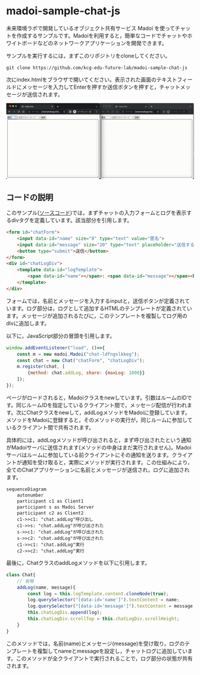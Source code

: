 # madoi-sample-chat-js

未来環境ラボで開発しているオブジェクト共有サービス Madoi を使ってチャットを作成するサンプルです。Madoiを利用すると，簡単なコードでチャットやホワイトボードなどのネットワークアプリケーションを開発できます。

サンプルを実行するには，まずこのリポジトリをcloneしてください。
```
git clone https://github.com/kcg-edu-future-lab/madoi-sample-chat-js
```

次にindex.htmlをブラウザで開いてください。表示された画面のテキストフィールドにメッセージを入力してEnterを押すか送信ボタンを押すと，チャットメッセージが送信されます。

![動作イメージ](sample.gif)

## コードの説明

このサンプル([ソースコード](https://github.com/kcg-edu-future-lab/madoi-sample-chat-js/blob/main/index.html))では，まずチャットの入力フォームとログを表示するdivタグを定義しています。該当部分を引用します。

```html
<form id="chatForm">
    <input data-id="name" size="8" type="text" value="匿名">
    <input data-id="message" size="20" type="text" placeholder="送信するメッセージ">
    <button type="submit">送信</button>
</form>
<div id="chatLogDiv">
    <template data-id="logTemplate">
        <span data-id="name"></span>: <span data-id="message"></span><br/>
    </template>
</div>
```

フォームでは，名前とメッセージを入力するinputと，送信ボタンが定義されています。ログ部分は，ログとして追加するHTMLのテンプレートが定義されています。メッセージが追加されるたびに，このテンプレートを複製してログ用のdivに追加します。

以下に，JavaScript部分の冒頭を引用します。

```js
window.addEventListener("load", ()=>{
    const m = new madoi.Madoi("chat-ldfngslkkeg");
    const chat = new Chat("chatForm", "chatLogDiv");
    m.register(chat, [
        {method: chat.addLog, share: {maxLog: 1000}}
    ]);
});
```

ページがロードされると，Madoiクラスをnewしています。引数はルームのIDです。同じルームIDを指定しているクライアント間で，メッセージ配信が行われます。次にChatクラスをnewして，addLogメソッドをMadoiに登録しています。メソッドをMadoiに登録すると，そのメソッドの実行が，同じルームに参加しているクライアント間で共有されます。

具体的には，addLogメソッドが呼び出されると，まず呼び出されたという通知がMadoiサーバに送信されます(メソッドの中身はまだ実行されません)。Madoiサーバはルームに参加している前クライアントにその通知を送ります。クライアントが通知を受け取ると，実際にメソッドが実行されます。この仕組みにより，全てのChatアプリケーションに名前とメッセージが送信され，ログに追加されます。

```mermaid
sequenceDiagram
    autonumber
    participant c1 as Client1
    participant s as Madoi Server
    participant c2 as Client2
    c1->>c1: "chat.addLog"呼び出し
    c1->>s: "chat.addLog"が呼び出された
    s->>c1: "chat.addLog"が呼び出された
    s->>c2: "chat.addLog"が呼び出された
    c1->>c1: "chat.addLog"実行 
    c2->>c2: "chat.addLog"実行 
```

最後に，ChatクラスのaddLogメソッドを以下に引用します。

```js
class Chat{
    // 省略
    addLog(name, message){
        const log = this.logTemplate.content.cloneNode(true);
        log.querySelector("[data-id='name']").textContent = name;
        log.querySelector("[data-id='message']").textContent = message;
        this.chatLogDiv.append(log);
        this.chatLogDiv.scrollTop = this.chatLogDiv.scrollHeight;
    }
}
```

このメソッドでは，名前(name)とメッセージ(message)を受け取り，ログのテンプレートを複製してnameとmessageを設定し，チャットログに追加しています。このメソッドが全クライアントで実行されることで，ログ部分の状態が共有されます。

